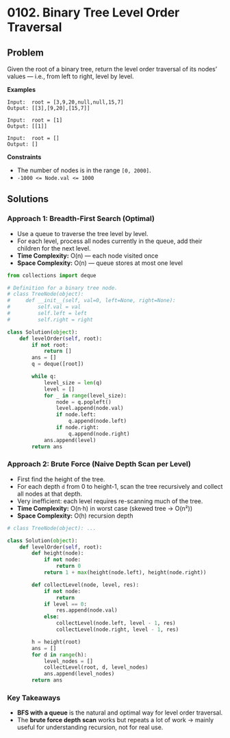 # 0102. Binary Tree Level Order Traversal

## Problem

Given the root of a binary tree, return the level order traversal of its nodes’ values — i.e., from left to right, level by level.

**Examples**

```
Input:  root = [3,9,20,null,null,15,7]
Output: [[3],[9,20],[15,7]]

Input:  root = [1]
Output: [[1]]

Input:  root = []
Output: []
```

**Constraints**

* The number of nodes is in the range `[0, 2000]`.
* `-1000 <= Node.val <= 1000`

## Solutions

### Approach 1: Breadth-First Search (Optimal)

* Use a queue to traverse the tree level by level.
* For each level, process all nodes currently in the queue, add their children for the next level.
* **Time Complexity:** O(n) — each node visited once
* **Space Complexity:** O(n) — queue stores at most one level

```python
from collections import deque

# Definition for a binary tree node.
# class TreeNode(object):
#     def __init__(self, val=0, left=None, right=None):
#         self.val = val
#         self.left = left
#         self.right = right

class Solution(object):
    def levelOrder(self, root):
        if not root:
            return []
        ans = []
        q = deque([root])

        while q:
            level_size = len(q)
            level = []
            for _ in range(level_size):
                node = q.popleft()
                level.append(node.val)
                if node.left:
                    q.append(node.left)
                if node.right:
                    q.append(node.right)
            ans.append(level)
        return ans
```

### Approach 2: Brute Force (Naive Depth Scan per Level)

* First find the height of the tree.
* For each depth `d` from 0 to height-1, scan the tree recursively and collect all nodes at that depth.
* Very inefficient: each level requires re-scanning much of the tree.
* **Time Complexity:** O(n·h) in worst case (skewed tree → O(n²))
* **Space Complexity:** O(h) recursion depth

```python
# class TreeNode(object): ...

class Solution(object):
    def levelOrder(self, root):
        def height(node):
            if not node:
                return 0
            return 1 + max(height(node.left), height(node.right))

        def collectLevel(node, level, res):
            if not node:
                return
            if level == 0:
                res.append(node.val)
            else:
                collectLevel(node.left, level - 1, res)
                collectLevel(node.right, level - 1, res)

        h = height(root)
        ans = []
        for d in range(h):
            level_nodes = []
            collectLevel(root, d, level_nodes)
            ans.append(level_nodes)
        return ans
```

### Key Takeaways

* **BFS with a queue** is the natural and optimal way for level order traversal.
* The **brute force depth scan** works but repeats a lot of work → mainly useful for understanding recursion, not for real use.
